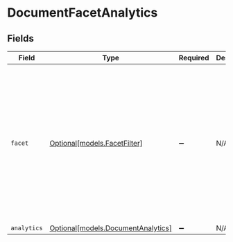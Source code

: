 # DocumentFacetAnalytics


## Fields

| Field                                                                                                                                              | Type                                                                                                                                               | Required                                                                                                                                           | Description                                                                                                                                        | Example                                                                                                                                            |
| -------------------------------------------------------------------------------------------------------------------------------------------------- | -------------------------------------------------------------------------------------------------------------------------------------------------- | -------------------------------------------------------------------------------------------------------------------------------------------------- | -------------------------------------------------------------------------------------------------------------------------------------------------- | -------------------------------------------------------------------------------------------------------------------------------------------------- |
| `facet`                                                                                                                                            | [Optional[models.FacetFilter]](../models/facetfilter.md)                                                                                           | :heavy_minus_sign:                                                                                                                                 | N/A                                                                                                                                                | {<br/>"fieldName": "type",<br/>"values": [<br/>{<br/>"value": "Spreadsheet",<br/>"relationType": "EQUALS"<br/>},<br/>{<br/>"value": "Presentation",<br/>"relationType": "EQUALS"<br/>}<br/>]<br/>} |
| `analytics`                                                                                                                                        | [Optional[models.DocumentAnalytics]](../models/documentanalytics.md)                                                                               | :heavy_minus_sign:                                                                                                                                 | N/A                                                                                                                                                |                                                                                                                                                    |